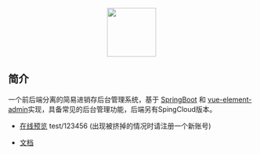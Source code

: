 <p align="center">
  <img width="100" src="https://wpimg.wallstcn.com/69a1c46c-eb1c-4b46-8bd4-e9e686ef5251.png">
</p>

## 简介

一个前后端分离的简易进销存后台管理系统，基于 [SpringBoot](https://spring.io/projects/spring-boot/) 和 [vue-element-admin](https://github.com/PanJiaChen/vue-element-admin)实现，具备常见的后台管理功能，后端另有SpingCloud版本。

- [在线预览](https://toesbieya.cn) test/123456 (出现被挤掉的情况时请注册一个新账号)

- [文档](https://doc.toesbieya.cn)
